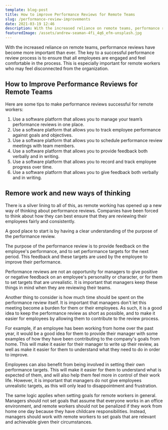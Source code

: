 ```yaml
---
template: blog-post
title: How to improve Performance Reviews for Remote Teams
slug: /performance-review-improvements
date: 2021-03-19 12:46
description: With the increased reliance on remote teams, performance reviews have become more important than ever.
featuredImage: /assets/andrew-seaman-4fi_4q6_efm-unsplash.jpg
---
```

With the increased reliance on remote teams, performance reviews have become more important than ever. The key to a successful performance review process is to ensure that all employees are engaged and feel comfortable in the process. This is especially important for remote workers who may feel disconnected from the organization.

## How to Improve Performance Reviews for Remote Teams

Here are some tips to make performance reviews successful for remote workers:

1. Use a software platform that allows you to manage your team’s performance reviews in one place.
2. Use a software platform that allows you to track employee performance against goals and objectives.
3. Use a software platform that allows you to schedule performance review meetings with team members.
4. Use a software platform that allows you to provide feedback both verbally and in writing.
5. Use a software platform that allows you to record and track employee progress over time.
6. Use a software platform that allows you to give feedback both verbally and in writing.

## Remore work and new ways of thinking

There is a silver lining to all of this, as remote working has opened up a new way of thinking about performance reviews. Companies have been forced to think about how they can best ensure that they are reviewing their employees fairly and consistently.

A good place to start is by having a clear understanding of the purpose of the performance review.

The purpose of the performance review is to provide feedback on the employee's performance, and to set performance targets for the next period. This feedback and these targets are used by the employee to improve their performance.

Performance reviews are not an opportunity for managers to give positive or negative feedback on an employee's personality or character, or for them to set targets that are unrealistic. It is important that managers keep these things in mind when they are reviewing their teams.

Another thing to consider is how much time should be spent on the performance review itself. It is important that managers don't let this meeting become a burden for them or their employees. As such, it is a good idea to keep the performance review as short as possible, and to make it easier for employees by allowing them to contribute to the review process.

For example, if an employee has been working from home over the past year, it would be a good idea for them to provide their manager with some examples of how they have been contributing to the company's goals from home. This will make it easier for their manager to write up their review, as well as make it easier for them to understand what they need to do in order to improve.

Employees can also benefit from being involved in setting their own performance targets. This will make it easier for them to understand what is expected of them, and will also help them feel more in control of their work life. However, it is important that managers do not give employees unrealistic targets, as this will only lead to disappointment and frustration.

The same logic applies when setting goals for remote workers in general. Managers should not set goals that assume that everyone works in an office environment, and remote workers should not be penalized if they work from home one day because they have childcare responsibilities. Instead, managers should work with remote workers to set goals that are relevant and achievable given their circumstances.